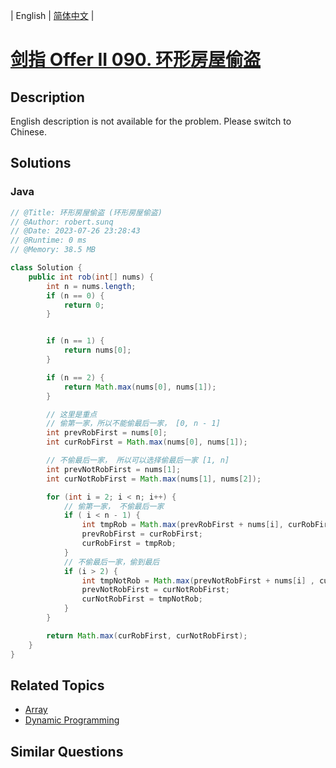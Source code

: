 
| English | [简体中文](README.md) |

# [剑指 Offer II 090. 环形房屋偷盗](https://leetcode.cn//problems/PzWKhm/)

## Description

<p>English description is not available for the problem. Please switch to Chinese.</p>


## Solutions


### Java

```Java
// @Title: 环形房屋偷盗 (环形房屋偷盗)
// @Author: robert.sunq
// @Date: 2023-07-26 23:28:43
// @Runtime: 0 ms
// @Memory: 38.5 MB

class Solution {
    public int rob(int[] nums) {
        int n = nums.length;
        if (n == 0) {
            return 0;
        }


        if (n == 1) {
            return nums[0];
        }

        if (n == 2) {
            return Math.max(nums[0], nums[1]);
        }

        // 这里是重点
        // 偷第一家，所以不能偷最后一家， [0, n - 1]
        int prevRobFirst = nums[0];
        int curRobFirst = Math.max(nums[0], nums[1]);

        // 不偷最后一家， 所以可以选择偷最后一家 [1, n]
        int prevNotRobFirst = nums[1];
        int curNotRobFirst = Math.max(nums[1], nums[2]);

        for (int i = 2; i < n; i++) {
            // 偷第一家， 不偷最后一家
            if ( i < n - 1) {
                int tmpRob = Math.max(prevRobFirst + nums[i], curRobFirst);
                prevRobFirst = curRobFirst;
                curRobFirst = tmpRob;
            } 
            // 不偷最后一家，偷到最后
            if (i > 2) {
                int tmpNotRob = Math.max(prevNotRobFirst + nums[i] , curNotRobFirst);
                prevNotRobFirst = curNotRobFirst;
                curNotRobFirst = tmpNotRob;
            }
        }

        return Math.max(curRobFirst, curNotRobFirst);
    }
}
```



## Related Topics

- [Array](https://leetcode.cn//tag/array)
- [Dynamic Programming](https://leetcode.cn//tag/dynamic-programming)

## Similar Questions



